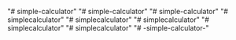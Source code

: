 "# simple-calculator" 
"# simple-calculator" 
"# simple-calculator" 
"# simplecalculator" 
"# simplecalculator" 
"# simplecalculator" 
"# simplecalculator" 
"# simplecalculator" 
"# -simple-calculator-" 

